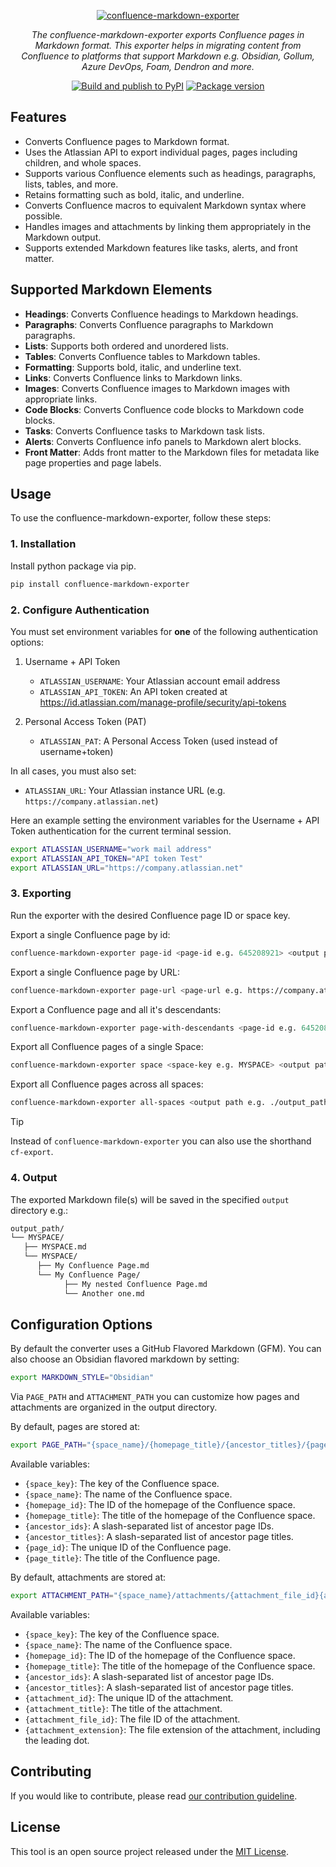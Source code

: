 <p align="center">
  <a href="https://github.com/Spenhouet/confluence-markdown-exporter"><img src="https://raw.githubusercontent.com/Spenhouet/confluence-markdown-exporter/b8caaba935eea7e7017b887c86a740cb7bf99708/logo.png" alt="confluence-markdown-exporter"></a>
</p>
<p align="center">
    <em>The confluence-markdown-exporter exports Confluence pages in Markdown format. This exporter helps in migrating content from Confluence to platforms that support Markdown e.g. Obsidian, Gollum, Azure DevOps, Foam, Dendron and more.</em>
</p>
<p align="center">
  <a href="https://github.com/Spenhouet/confluence-markdown-exporter/actions/workflows/publish.yml"><img src="https://github.com/Spenhouet/confluence-markdown-exporter/actions/workflows/publish.yml/badge.svg" alt="Build and publish to PyPI"></a>
  <a href="https://pypi.org/project/confluence-markdown-exporter" target="_blank">
    <img src="https://img.shields.io/pypi/v/confluence-markdown-exporter?color=%2334D058&label=PyPI%20package" alt="Package version">
   </a>
</p>

## Features

- Converts Confluence pages to Markdown format.
- Uses the Atlassian API to export individual pages, pages including children, and whole spaces.
- Supports various Confluence elements such as headings, paragraphs, lists, tables, and more.
- Retains formatting such as bold, italic, and underline.
- Converts Confluence macros to equivalent Markdown syntax where possible.
- Handles images and attachments by linking them appropriately in the Markdown output.
- Supports extended Markdown features like tasks, alerts, and front matter.

## Supported Markdown Elements

- **Headings**: Converts Confluence headings to Markdown headings.
- **Paragraphs**: Converts Confluence paragraphs to Markdown paragraphs.
- **Lists**: Supports both ordered and unordered lists.
- **Tables**: Converts Confluence tables to Markdown tables.
- **Formatting**: Supports bold, italic, and underline text.
- **Links**: Converts Confluence links to Markdown links.
- **Images**: Converts Confluence images to Markdown images with appropriate links.
- **Code Blocks**: Converts Confluence code blocks to Markdown code blocks.
- **Tasks**: Converts Confluence tasks to Markdown task lists.
- **Alerts**: Converts Confluence info panels to Markdown alert blocks.
- **Front Matter**: Adds front matter to the Markdown files for metadata like page properties and page labels.

## Usage

To use the confluence-markdown-exporter, follow these steps:

### 1. Installation

Install python package via pip.

```sh
pip install confluence-markdown-exporter
```

### 2. Configure Authentication

You must set environment variables for **one** of the following authentication options:

1. Username + API Token

   - `ATLASSIAN_USERNAME`: Your Atlassian account email address
   - `ATLASSIAN_API_TOKEN`: An API token created at  
      https://id.atlassian.com/manage-profile/security/api-tokens

2. Personal Access Token (PAT)

   - `ATLASSIAN_PAT`: A Personal Access Token (used instead of username+token)

In all cases, you must also set:

- `ATLASSIAN_URL`: Your Atlassian instance URL (e.g. `https://company.atlassian.net`)

Here an example setting the environment variables for the Username + API Token authentication for the current terminal session.

```sh
export ATLASSIAN_USERNAME="work mail address"
export ATLASSIAN_API_TOKEN="API token Test"
export ATLASSIAN_URL="https://company.atlassian.net"
```

### 3. Exporting

Run the exporter with the desired Confluence page ID or space key.

Export a single Confluence page by id:

```sh
confluence-markdown-exporter page-id <page-id e.g. 645208921> <output path e.g. ./output_path/>
```

Export a single Confluence page by URL:

```sh
confluence-markdown-exporter page-url <page-url e.g. https://company.atlassian.net/Wiki/foo-bar> <output path e.g. ./output_path/>
```

Export a Confluence page and all it's descendants:

```sh
confluence-markdown-exporter page-with-descendants <page-id e.g. 645208921> <output path e.g. ./output_path/>
```

Export all Confluence pages of a single Space:

```sh
confluence-markdown-exporter space <space-key e.g. MYSPACE> <output path e.g. ./output_path/>
```

Export all Confluence pages across all spaces:

```sh
confluence-markdown-exporter all-spaces <output path e.g. ./output_path/>
```

> [!TIP]
> Instead of `confluence-markdown-exporter` you can also use the shorthand `cf-export`.

### 4. Output

The exported Markdown file(s) will be saved in the specified `output` directory e.g.:

```sh
output_path/
└── MYSPACE/
   ├── MYSPACE.md
   └── MYSPACE/
      ├── My Confluence Page.md
      └── My Confluence Page/
            ├── My nested Confluence Page.md
            └── Another one.md
```

## Configuration Options

By default the converter uses a GitHub Flavored Markdown (GFM). You can also choose an Obsidian flavored markdown by setting:

```sh
export MARKDOWN_STYLE="Obsidian"
```

Via `PAGE_PATH` and `ATTACHMENT_PATH` you can customize how pages and attachments are organized in the output directory.

By default, pages are stored at:

```sh
export PAGE_PATH="{space_name}/{homepage_title}/{ancestor_titles}/{page_title}.md"
```

Available variables:

- `{space_key}`: The key of the Confluence space.
- `{space_name}`: The name of the Confluence space.
- `{homepage_id}`: The ID of the homepage of the Confluence space.
- `{homepage_title}`: The title of the homepage of the Confluence space.
- `{ancestor_ids}`: A slash-separated list of ancestor page IDs.
- `{ancestor_titles}`: A slash-separated list of ancestor page titles.
- `{page_id}`: The unique ID of the Confluence page.
- `{page_title}`: The title of the Confluence page.

By default, attachments are stored at:

```sh
export ATTACHMENT_PATH="{space_name}/attachments/{attachment_file_id}{attachment_extension}"
```

Available variables:

- `{space_key}`: The key of the Confluence space.
- `{space_name}`: The name of the Confluence space.
- `{homepage_id}`: The ID of the homepage of the Confluence space.
- `{homepage_title}`: The title of the homepage of the Confluence space.
- `{ancestor_ids}`: A slash-separated list of ancestor page IDs.
- `{ancestor_titles}`: A slash-separated list of ancestor page titles.
- `{attachment_id}`: The unique ID of the attachment.
- `{attachment_title}`: The title of the attachment.
- `{attachment_file_id}`: The file ID of the attachment.
- `{attachment_extension}`: The file extension of the attachment, including the leading dot.

## Contributing

If you would like to contribute, please read [our contribution guideline](CONTRIBUTING.md).

## License

This tool is an open source project released under the [MIT License](LICENSE).
